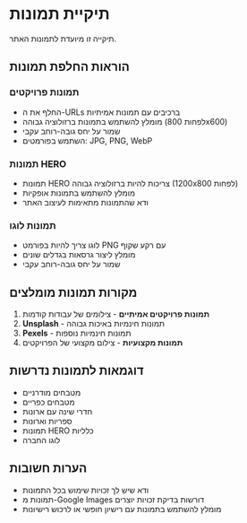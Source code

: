 # תיקיית תמונות

תיקייה זו מיועדת לתמונות האתר. 

## הוראות החלפת תמונות

### תמונות פרויקטים
- החלף את ה-URLs ברכיבים עם תמונות אמיתיות
- מומלץ להשתמש בתמונות ברזולוציה גבוהה (לפחות 800x600)
- שמור על יחס גובה-רוחב עקבי
- השתמש בפורמטים: JPG, PNG, WebP

### תמונות HERO
- תמונות HERO צריכות להיות ברזולוציה גבוהה (1200x800 לפחות)
- מומלץ להשתמש בתמונות אופקיות
- ודא שהתמונות מתאימות לעיצוב האתר

### תמונות לוגו
- לוגו צריך להיות בפורמט PNG עם רקע שקוף
- מומלץ ליצור גרסאות בגדלים שונים
- שמור על יחס גובה-רוחב עקבי

## מקורות תמונות מומלצים

1. **תמונות פרויקטים אמיתיים** - צילומים של עבודות קודמות
2. **Unsplash** - תמונות חינמיות באיכות גבוהה
3. **Pexels** - תמונות חינמיות נוספות
4. **תמונות מקצועיות** - צילום מקצועי של הפרויקטים

## דוגמאות לתמונות נדרשות

- מטבחים מודרניים
- מטבחים כפריים
- חדרי שינה עם ארונות
- ספריות וארונות
- תמונות HERO כלליות
- לוגו החברה

## הערות חשובות

- ודא שיש לך זכויות שימוש בכל התמונות
- תמונות מ-Google Images דורשות בדיקת זכויות יוצרים
- מומלץ להשתמש בתמונות עם רישיון חופשי או לרכוש רישיונות
